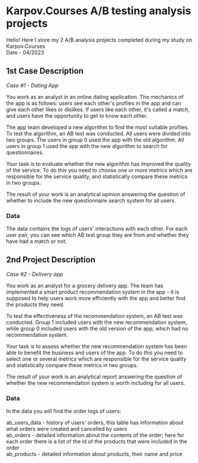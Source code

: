 # Karpov.Courses A/B testing analysis projects
Hello! Here I store my 2 A/B analysis projects completed during my study on Karpov.Courses <br>
Date - 04/2023

## 1st Case Description 
*Case #1 - Dating App*

You work as an analyst in an online dating application. The mechanics of the app is as follows: users see each other's profiles in the app and can give each other likes or dislikes. If users like each other, it's called a match, and users have the opportunity to get to know each other.

The app team developed a new algorithm to find the most suitable profiles. To test the algorithm, an AB test was conducted. All users were divided into two groups. The users in group 0 used the app with the old algorithm. All users in group 1 used the app with the new algorithm to search for questionnaires.

Your task is to evaluate whether the new algorithm has improved the quality of the service. To do this you need to choose one or more metrics which are responsible for the service quality, and statistically compare these metrics in two groups.

The result of your work is an analytical opinion answering the question of whether to include the new questionnaire search system for all users.

### Data

The data contains the logs of users' interactions with each other. For each user pair, you can see which AB test group they are from and whether they have had a match or not.

## 2nd Project Description

*Case #2 - Delivery app*

You work as an analyst for a grocery delivery app. The team has implemented a smart product recommendation system in the app - it is supposed to help users work more efficiently with the app and better find the products they need.

To test the effectiveness of the recommendation system, an AB test was conducted. Group 1 included users with the new recommendation system, while group 0 included users with the old version of the app, which had no recommendation system.

Your task is to assess whether the new recommendation system has been able to benefit the business and users of the app. To do this you need to select one or several metrics which are responsible for the service quality and statistically compare these metrics in two groups.

The result of your work is an analytical report answering the question of whether the new recommendation system is worth including for all users.

### Data

In the data you will find the order logs of users:

ab_users_data - history of users' orders, this table has information about what orders were created and cancelled by users<br>
ab_orders - detailed information about the contents of the order; here for each order there is a list of the id of the products that were included in the order<br>
ab_products - detailed information about products, their name and price<br>
